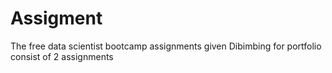# Assigment
The free data scientist bootcamp assignments given Dibimbing for portfolio consist of 2 assignments
